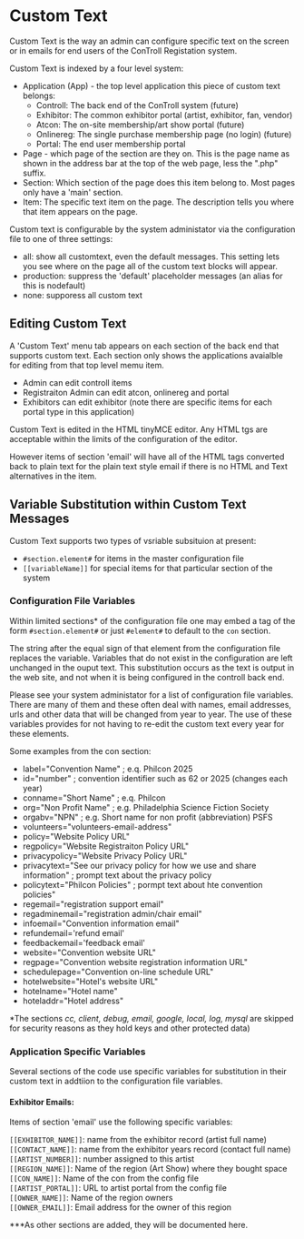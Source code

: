 # Custom Text

Custom Text is the way an admin can configure specific text on the screen or in emails for end users of the ConTroll Registation system.

Custom Text is indexed by a four level system:
* Application (App) - the top level application this piece of custom text belongs:
  * Controll: The back end of the ConTroll system (future)
  * Exhibitor: The common exhibitor portal (artist, exhibitor, fan, vendor)
  * Atcon: The on-site membership/art show portal (future)
  * Onlinereg: The single purchase membership page (no login) (future)
  * Portal: The end user membership portal
* Page - which page of the section are they on.  This is the page name as shown in the address bar at the top of the web page, less the ".php" suffix.
* Section: Which section of the page does this item belong to.  Most pages only have a 'main' section.
* Item: The specific text item on the page.  The description tells you where that item appears on the page.

Custom text is configurable by the system administator via the configuration file to one of three settings:
* all: show all customtext, even the default messages. This setting lets you see where on the page all of the custom text blocks will appear.
* production: suppress the 'default' placeholder messages (an alias for this is nodefault)
* none: supporess all custom text

## Editing Custom Text
A 'Custom Text' menu tab appears on each section of the back end that supports custom text.
Each section only shows the applications avaialble for editing from that top level memu item.

* Admin can edit controll items
* Registraiton Admin can edit atcon, onlinereg and portal 
* Exhibitors can edit exhibitor (note there are specific items for each portal type in this application)

Custom Text is edited in the HTML tinyMCE editor. Any HTML tgs are acceptable within the limits
of the configuration of the editor.

However items of section 'email' will have all of the HTML tags converted back to plain 
text for the plain text style email if there is no HTML and Text alternatives in the item.


## Variable Substitution within Custom Text Messages

Custom Text supports two types of vsriable subsituion at present:
* `#section.element#` for items in the master configuration file
* `[[variableName]]` for special items for that particular section of the system

### Configuration File Variables

Within limited sections* of the configuration file one may embed a tag of the form 
`#section.element#` or just `#element#` to default to the `con` section.

The string after the equal sign of that element from the configuration file replaces the variable.
Variables that do not exist in the configuration are left unchanged in the ouput text.
This substitution occurs as the text is output in the web site, and not when it is being configured in the controll back end.

Please see your system administator for a list of configuration file variables. 
There are many of them and these often deal with names, email addresses, urls and other data that
will be changed from year to year.  The use of these variables provides for not having to re-edit
the custom text every year for these elements.

Some examples from the con section:
* label="Convention Name"  ; e.q. Philcon 2025
* id="number" ; convention identifier such as 62 or 2025 (changes each year)
* conname="Short Name"	; e.q. Philcon
* org="Non Profit Name" ; e.g. Philadelphia Science Fiction Society
* orgabv="NPN" ; e.g. Short name for non profit (abbreviation) PSFS
* volunteers="volunteers-email-address"
* policy="Website Policy URL"
* regpolicy="Website Registraiton Policy URL"
* privacypolicy="Website Privacy Policy URL"
* privacytext="See our privacy policy for how we use and share information" ; prompt text about the privacy policy
* policytext="Philcon Policies" ; pormpt text about hte convention policies"
* regemail="registration support email"
* regadminemail="registration admin/chair email"
* infoemail="Convention information email"
* refundemail='refund email'
* feedbackemail='feedback email'
* website="Convention website URL"
* regpage="Convention website registration information URL"
* schedulepage="Convention on-line schedule URL"
* hotelwebsite="Hotel's website URL"
* hotelname="Hotel name"
* hoteladdr="Hotel address"

*The sections *cc, client, debug, email, google, local, log, mysql*
are skipped for security reasons as they hold keys and other protected data) 

### Application Specific Variables

Several sections of the code use specific variables for substitution in their custom text
in addtiion to the configuration file variables.

#### Exhibitor Emails:
Items of section 'email' use the following specific variables:

``[[EXHIBITOR_NAME]]``: name from the exhibitor record (artist full name)<br/>
``[[CONTACT_NAME]]``: name from the exhibitor years record (contact full name)<br/>
``[[ARTIST_NUMBER]]``: number assigned to this artist<br/>
``[[REGION_NAME]]``: Name of the region (Art Show) where they bought space<br/>
``[[CON_NAME]]``: Name of the con from the config file<br/>
``[[ARTIST_PORTAL]]``: URL to artist portal from the config file<br/>
``[[OWNER_NAME]]``: Name of the region owners<br/>
``[[OWNER_EMAIL]]``: Email address for the owner of this region<br/>

***As other sections are added, they will be documented here.